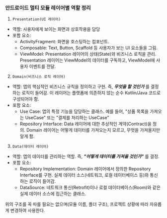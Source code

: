 ### 안드로이드 멀티 모듈 레이어별 역할 정리
1. `Presentation(UI 레이어)`
- 역할: 사용자에게 보이는 화면과 상호작용을 담당
- 포함 요소:
    - ActivityFragment: 화면을 호스팅하는 컴포넌트.
    - Composable: Text, Button, Scaffold 등 사용자가 보는 UI 요소들을 그림.
    - ViewModel: Presentation 레이어의 상태(State)와 비즈니스 로직을 관리. Presentation 레이어는 ViewModel의 데이터를 구독하고, ViewModel에 사용자 이벤트를 전달.

2. `Domain(비즈니스 로직 레이어)`
- 역할: 앱의 핵심적인 비즈니스 규칙을 정의하고 구현. 즉, _**무엇을 할 것인가**_ 를 결정하는 로직이 들어감. 이 레이어는 플랫폼에 의존하지 않는 순수 Kotlin/Java 코드로 구성되어야 함.
- 포함 요소:
    - Use Case: 앱의 특정 기능을 담당하는 클래스. 예를 들어, "상품 목록을 가져오는 UseCase" 또는 "결제를 처리하는 UseCase"
    - Repository Interface: Data 레이어에 대한 추상적인 계약(Contract)을 정의. Domain 레이어는 어떻게 데이터를 가져오는지 모르고, 무엇을 가져올지만 알게 함.

3. `Data(데이터 레이어)`
- 역할: 앱의 데이터를 관리하는 역할. 즉, _**"어떻게 데이터를 가져올 것인가"**_ 를 결정.
- 포함 요소:
    - Repository Implementation: Domain 레이어에서 정의한 Repository Interface를 구현. 실제 데이터 소스(네트워크, 로컬 데이터베이스 등)와 통신하는 로직이 들어감.
    - DataSource: 네트워크 통신(Retrofit)이나 로컬 데이터베이스(Room)와 같은 실제 데이터 소스에 접근하는 클래스.

위의 구조를 꼭 따를 필요는 없으며(모듈 이름, 폴더 구조), 프로젝트 상황에 따라 자유롭게 변경하여 사용한다.
